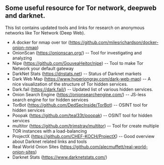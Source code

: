 ## Some useful resource for Tor network, deepweb and darknet. 
 
This list contains updated tools and links for research on anonymous networks like Tor Network (Deep Web).
 
- A docker for nmap over tor (https://github.com/milesrichardson/docker-onion-nmap)
- OnionScan (https://onionscan.org/)
 -- Tool for investigating and analyzing  
- Nipe (https://github.com/GouveaHeitor/nipe)
 -- Tool to make Tor Network your default gateway
- DarkNet Stats (https://dnstats.net)
 -- Status of Darknet markets
- Dark Web Map (https://www.hyperiongray.com/dark-web-map)
 -- A nice visualization of the structure of Tor hidden services.
- Dark.fail (https://dark.fail/)
 -- Updated list of various hidden services.
- Onion Search Engine (https://onionsearchengine.com/)
 -- JS-less search engine for tor hidden services
- TorBot (https://github.com/DedSecInside/TorBot)
 -- OSINT tool for hidden services
- Poopak (https://github.com/teal33t/poopak)
 -- OSINT tool for hidden services
- multitor (https://github.com/trimstray/multitor)
 -- Tool for create multiple TOR instances with a load-balancing 
- ProjectX (https://github.com/CHEF-KOCH/ProjectX)
 -- Good overview about Darknet related links and tools
- Real World Onion Sites (https://github.com/alecmuffett/real-world-onion-sites)
- Darknet Stats (https://www.darknetstats.com/)



